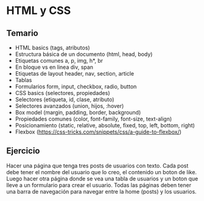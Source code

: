 # HTML y CSS

## Temario

- HTML basics (tags, atributos)
- Estructura básica de un documento (html, head, body)
- Etiquetas comunes a, p, img, h*, br
- En bloque vs en linea div, span
- Etiquetas de layout header, nav, section, article
- Tablas
- Formularios form, input, checkbox, radio, button
- CSS basics (selectores, propiedades)
- Selectores (etiqueta, id, clase, atributo)
- Selectores avanzados (union, hijos, :hover)
- Box model (margin, padding, border, background)
- Propiedades comunes (color, font-family, font-size, text-align)
- Posicionamiento (static, relative, absolute, fixed, top, left, bottom, right)
- Flexbox (https://css-tricks.com/snippets/css/a-guide-to-flexbox/)

## Ejercicio

Hacer una página que tenga tres posts de usuarios con texto. Cada post debe tener el nombre del usuario que lo creo, el contenido un boton de like.
Luego hacer otra página donde se vea una tabla de usuarios y un boton que lleve a un formulario para crear el usuario.
Todas las páginas deben tener una barra de navegación para navegar entre la home (posts) y los usuarios.